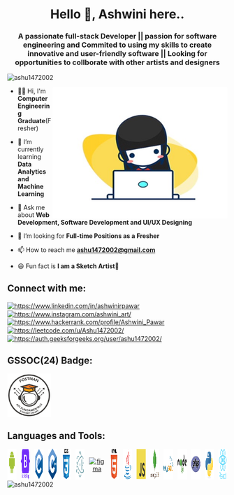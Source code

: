 <h1 align="center">Hello 👋, Ashwini here..</h1>
<h3 align="center">A passionate full-stack Developer || passion for software engineering and Commited to using my skills to create innovative and user-friendly software || Looking for opportunities to collborate with other artists and designers</h3>

<p align="left"> <img src="https://komarev.com/ghpvc/?username=ashu1472002&label=Profile%20views&color=0e75b6&style=flat" alt="ashu1472002" /> </p>
<img align="right" alt="coding" width="400" height="300" src="img_git.jpg">

- 👩‍💻 Hi, I'm **Computer Engineering Graduate**(Fresher)

- 🌱 I’m currently learning **Data Analytics and Machine Learning**

- 💬 Ask me about **Web Development, Software Development and UI/UX Designing**

- 🤔 I’m looking for **Full-time Positions as a Fresher**

- 📫 How to reach me **ashu1472002@gmail.com**

- 😄 Fun fact is **I am a Sketch Artist💖**

## Connect with me:
<p align="left">
<a href="https://linkedin.com/in/ashwinirpawar" target="blank"><img align="center" src="https://raw.githubusercontent.com/rahuldkjain/github-profile-readme-generator/master/src/images/icons/Social/linked-in-alt.svg" alt="https://www.linkedin.com/in/ashwinirpawar" height="30" width="40" /></a>
<a href="https://www.instagram.com/ashwini_art/" target="blank"><img align="center" src="https://raw.githubusercontent.com/rahuldkjain/github-profile-readme-generator/master/src/images/icons/Social/instagram.svg" alt="https://www.instagram.com/ashwini_art/" height="30" width="40" /></a>
<a href="https://www.hackerrank.com/profile/Ashwini_Pawar" target="blank"><img align="center" src="https://raw.githubusercontent.com/rahuldkjain/github-profile-readme-generator/master/src/images/icons/Social/hackerrank.svg" alt="https://www.hackerrank.com/profile/Ashwini_Pawar" height="30" width="40" /></a>
<a href="https://leetcode.com/u/Ashu1472002/" target="blank"><img align="center" src="https://raw.githubusercontent.com/rahuldkjain/github-profile-readme-generator/master/src/images/icons/Social/leet-code.svg" alt="https://leetcode.com/u/Ashu1472002/" height="30" width="40" /></a>
<a href="https://www.geeksforgeeks.org/user/ashu1472002/" target="blank"><img align="center" src="https://raw.githubusercontent.com/rahuldkjain/github-profile-readme-generator/master/src/images/icons/Social/geeks-for-geeks.svg" alt="https://auth.geeksforgeeks.org/user/ashu1472002/" height="30" width="40" /></a>
</p>

## GSSOC(24) Badge:
<div style='display:flex; align-items:left; gap: 10px;' align='left'>
<img src="https://raw.githubusercontent.com/girlscript/gssoc-website-new/main/public/badges/postman.png" width="100px" height="100px" />
</div>

## Languages and Tools:
<div style='display:flex; align-items:center; gap: 10px;' align='center'>
<a href="https://developer.android.com" target="_blank" rel="noreferrer"> <img src="https://raw.githubusercontent.com/devicons/devicon/master/icons/android/android-original-wordmark.svg" alt="android" width="70px" height="70px"/> </a> 
<a href="https://getbootstrap.com" target="_blank" rel="noreferrer"> <img src="https://raw.githubusercontent.com/devicons/devicon/master/icons/bootstrap/bootstrap-plain-wordmark.svg" alt="bootstrap" width="70px" height="70px"/> </a> 
<a href="https://www.cprogramming.com/" target="_blank" rel="noreferrer"> <img src="https://raw.githubusercontent.com/devicons/devicon/master/icons/c/c-original.svg" alt="c" width="70px" height="70px"/> </a> 
<a href="https://www.w3schools.com/cpp/" target="_blank" rel="noreferrer"> <img src="https://raw.githubusercontent.com/devicons/devicon/master/icons/cplusplus/cplusplus-original.svg" alt="cplusplus" width="70px" height="70px"/> </a> 
<a href="https://www.w3schools.com/css/" target="_blank" rel="noreferrer"> <img src="https://raw.githubusercontent.com/devicons/devicon/master/icons/css3/css3-original-wordmark.svg" alt="css3" width="70px" height="70px"/> </a> 
<a href="https://www.electronjs.org" target="_blank" rel="noreferrer"> <img src="https://raw.githubusercontent.com/devicons/devicon/master/icons/electron/electron-original.svg" alt="electron" width="70px" height="70px"/> </a> 
<a href="https://www.figma.com/" target="_blank" rel="noreferrer"> <img src="https://www.vectorlogo.zone/logos/figma/figma-icon.svg" alt="figma" width="70px" height="70px"/> </a> 
<a href="https://www.w3.org/html/" target="_blank" rel="noreferrer"> <img src="https://raw.githubusercontent.com/devicons/devicon/master/icons/html5/html5-original-wordmark.svg" alt="html5" width="70px" height="70px"/> </a> <a href="https://www.java.com" target="_blank" rel="noreferrer"> <img src="https://raw.githubusercontent.com/devicons/devicon/master/icons/java/java-original.svg" alt="java" width="70px" height="70px"/> </a> 
<a href="https://developer.mozilla.org/en-US/docs/Web/JavaScript" target="_blank" rel="noreferrer"> <img src="https://raw.githubusercontent.com/devicons/devicon/master/icons/javascript/javascript-original.svg" alt="javascript" width="70px" height="70px"/> </a> 
<a href="https://www.mongodb.com/" target="_blank" rel="noreferrer"> <img src="https://raw.githubusercontent.com/devicons/devicon/master/icons/mongodb/mongodb-original-wordmark.svg" alt="mongodb" width="70px" height="70px"/> </a> 
<a href="https://www.mysql.com/" target="_blank" rel="noreferrer"> <img src="https://raw.githubusercontent.com/devicons/devicon/master/icons/mysql/mysql-original-wordmark.svg" alt="mysql" width="70px" height="70px"/> </a> 
<a href="https://nodejs.org" target="_blank" rel="noreferrer"> <img src="https://raw.githubusercontent.com/devicons/devicon/master/icons/nodejs/nodejs-original-wordmark.svg" alt="nodejs" width="70px" height="70px"/> </a>
<a href="https://www.php.net" target="_blank" rel="noreferrer"> <img src="https://raw.githubusercontent.com/devicons/devicon/master/icons/php/php-original.svg" alt="php" width="70px" height="70px"/> </a> 
<a href="https://www.python.org" target="_blank" rel="noreferrer"> <img src="https://raw.githubusercontent.com/devicons/devicon/master/icons/python/python-original.svg" alt="python" width="70px" height="70px"/> </a> 
<a href="https://reactjs.org/" target="_blank" rel="noreferrer"> <img src="https://raw.githubusercontent.com/devicons/devicon/master/icons/react/react-original-wordmark.svg" alt="react" width="70px" height="70px"/> </a> 
</div>

<img align="left" src="https://github-readme-stats.vercel.app/api/top-langs?username=ashu1472002&show_icons=true&locale=en&layout=compact" alt="ashu1472002" width="500px" height="200px"/>



<!--
**Ashu1472002/Ashu1472002** is a ✨ _special_ ✨ repository because its `README.md` (this file) appears on your GitHub profile.

Here are some ideas to get you started:

- 🔭 I’m currently working on ...
- 🌱 I’m currently learning ...
- 👯 I’m looking to collaborate on ...
- 🤔 I’m looking for help with ...
- 💬 Ask me about ...
- 📫 How to reach me: ...
- 😄 Pronouns: ...
- ⚡ Fun fact: ...
-->
